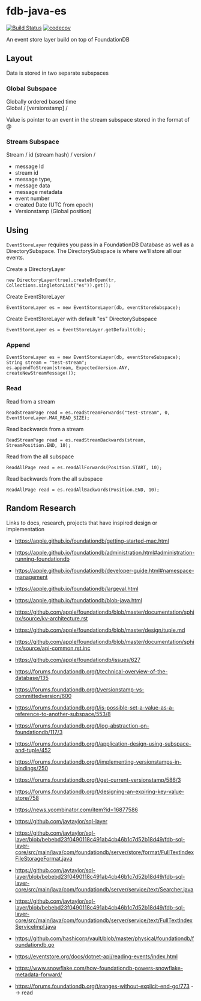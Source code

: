 # fdb-java-es 

[![Build Status](https://travis-ci.org/seancarroll/fdb-java-es.svg?branch=master)](https://travis-ci.org/seancarroll/fdb-java-es)
[![codecov](https://codecov.io/gh/seancarroll/fdb-java-es/branch/master/graph/badge.svg)](https://codecov.io/gh/seancarroll/fdb-java-es)

An event store layer build on top of FoundationDB

## Layout

Data is stored in two separate subspaces

### Global Subspace

Globally ordered based time  
Global / [versionstamp] /

Value is pointer to an event in the stream subspace stored in the format of <event number>@<stream id>
                

### Stream Subspace

Stream / id (stream hash) / version /  

* message Id
* stream id 
* message type, 
* message data 
* message metadata 
* event number
* created Date (UTC from epoch)
* Versionstamp (Global position)

## Using

`EventStoreLayer` requires you pass in a FoundationDB Database as well as a DirectorySubspace. 
The DirectorySubspace is where we'll store all our events. 

Create a DirectoryLayer

``` 
new DirectoryLayer(true).createOrOpen(tr, Collections.singletonList("es")).get();
```

Create EventStoreLayer
```
EventStoreLayer es = new EventStoreLayer(db, eventStoreSubspace);
```

Create EventStoreLayer with default "es" DirectorySubspace 
```
EventStoreLayer es = EventStoreLayer.getDefault(db);
```

### Append

```
EventStoreLayer es = new EventStoreLayer(db, eventStoreSubspace);
String stream = "test-stream";
es.appendToStream(stream, ExpectedVersion.ANY, createNewStreamMessage());
```


### Read

Read from a stream

```
ReadStreamPage read = es.readStreamForwards("test-stream", 0, EventStoreLayer.MAX_READ_SIZE);
```

Read backwards from a stream
```
ReadStreamPage read = es.readStreamBackwards(stream, StreamPosition.END, 10);
```

Read from the all subspace
```
ReadAllPage read = es.readAllForwards(Position.START, 10);
```

Read backwards from the all subspace
```
ReadAllPage read = es.readAllBackwards(Position.END, 10);
```


## Random Research

Links to docs, research, projects that have inspired design or implementation

- https://apple.github.io/foundationdb/getting-started-mac.html
- https://apple.github.io/foundationdb/administration.html#administration-running-foundationdb
- https://apple.github.io/foundationdb/developer-guide.html#namespace-management
- https://apple.github.io/foundationdb/largeval.html
- https://apple.github.io/foundationdb/blob-java.html
- https://github.com/apple/foundationdb/blob/master/documentation/sphinx/source/kv-architecture.rst
- https://github.com/apple/foundationdb/blob/master/design/tuple.md
- https://github.com/apple/foundationdb/blob/master/documentation/sphinx/source/api-common.rst.inc
- https://github.com/apple/foundationdb/issues/627
- https://forums.foundationdb.org/t/technical-overview-of-the-database/135
- https://forums.foundationdb.org/t/versionstamp-vs-committedversion/600
- https://forums.foundationdb.org/t/is-possible-set-a-value-as-a-reference-to-another-subspace/553/8
- https://forums.foundationdb.org/t/log-abstraction-on-foundationdb/117/3
- https://forums.foundationdb.org/t/application-design-using-subspace-and-tuple/452
- https://forums.foundationdb.org/t/implementing-versionstamps-in-bindings/250
- https://forums.foundationdb.org/t/get-current-versionstamp/586/3
- https://forums.foundationdb.org/t/designing-an-expiring-key-value-store/758
- https://news.ycombinator.com/item?id=16877586
- https://github.com/jaytaylor/sql-layer
- https://github.com/jaytaylor/sql-layer/blob/bebebd23f0490118c491ab4cb46b1c7d52b18d49/fdb-sql-layer-core/src/main/java/com/foundationdb/server/store/format/FullTextIndexFileStorageFormat.java
- https://github.com/jaytaylor/sql-layer/blob/bebebd23f0490118c491ab4cb46b1c7d52b18d49/fdb-sql-layer-core/src/main/java/com/foundationdb/server/service/text/Searcher.java
- https://github.com/jaytaylor/sql-layer/blob/bebebd23f0490118c491ab4cb46b1c7d52b18d49/fdb-sql-layer-core/src/main/java/com/foundationdb/server/service/text/FullTextIndexServiceImpl.java
- https://github.com/hashicorp/vault/blob/master/physical/foundationdb/foundationdb.go
- https://eventstore.org/docs/dotnet-api/reading-events/index.html
- https://www.snowflake.com/how-foundationdb-powers-snowflake-metadata-forward/


- https://forums.foundationdb.org/t/ranges-without-explicit-end-go/773 --> read
